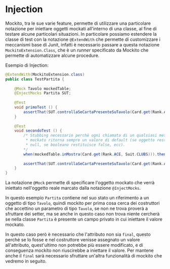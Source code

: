 # Injection

Mockito, tra le sue varie feature, permette di utilizzare una particolare notazione per iniettare oggetti mockati all'interno di una classe, al fine di testare alcune particolari situazioni.
In particolare possiamo estendere la classe di test con la notazione `@ExtendWith` che permette di customizzare i meccanismi base di Junit, infatti è necessario passare a questa notazione `MockitoExtension.Class`, che è un _runner_ specificato da Mockito che permette di automatizzare alcune procedure.

Esempio di Injection:

```java
@ExtendWith(MockitoExtension.class)
public class TestPartita {
    
    @Mock Tavolo mockedTable;
    @InjectMocks Partita SUT;
    
    @Test
    void primoTest () {
        assertThat(SUT.controllaSeCartaPresenteSuTavolo(Card.get(Rank.ACE, Suit.CLUBS))).isFalse();
    }
    
    @Test
    void secondoTest () {
        /* Stubbing necessario perchè ogni chiamata di un qualsiasi metodo di un oggetto 
         * mockato ritorna sempre un valore di default (se oggetto restituisce
         * null, se booleano restituisce false, ecc).
        */
        when(mockedTable.inMostra(Card.get(Rank.ACE, Suit.CLUBS))).thenReturn(true);
        
        assertThat(SUT.controllaSeCartaPresenteSuTavolo(Card.get(Rank.ACE, Suit.CLUBS))).isTrue();
    }
}
```

La notazione `@Mock` permette di specificare l'oggetto mockato che verrà iniettato nell'oggetto reale marcato dalla notazione `@InjectMocks`.

In questo esempio `Partita` contiene nel suo stato un riferimento a un oggetto di tipo `Tavolo`, quindi mockito per prima cosa cerca dei costruttori che accettino un parametro di tipo `Tavolo`, se non ne trova proverà a sfruttare dei setter, ma se anche in questo caso non trova niente cercherà se nella classe `Partita` è presente un campo privato in cui iniettare il valore mockato.

In questo caso però è necessario che l'attributo non sia `final`, questo perché se lo fosse e nel costruttore venisse assegnato un valore all'attributo, quest'ultimo non potrebbe più essere modificato, e di conseguenza mockito non riuscirebbe a iniettare il valore.
Per mantene anche il `final` sarà necessario sfruttare un'altra funzionalità di mockito che vedremo in seguito.